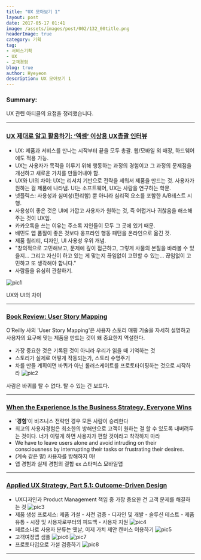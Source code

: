 ```yaml
---
title: "UX 모아보기 1"
layout: post
date: 2017-05-17 01:41
image: /assets/images/post/002/132_00title.png
headerImage: true
category: 기획
tag:
- 서비스기획
- UX
- 고객경험
blog: true
author: Hyeyeon
description: UX 모아보기 1
---
```


### Summary:

UX 관련 아티클의 요점을 정리했습니다.

---

### [UX 제대로 알고 활용하기: ‘엑셈’ 이상용 UX총괄 인터뷰](http://ppss.kr/archives/113881)

* UX: 제품과 서비스를 만나는 시작부터 끝을 모두 총괄. 웹/모바일 외 매장, 하드웨어에도 적용 가능.
* UX는 사용자가 목적을 이루기 위해 행동하는 과정의 경험이고 그 과정의 문제점을 개선하고 새로운 가치를 만들어내야 함.
* UX와 UI의 차이: UX는 리서치 기반으로 전략을 세워서 제품을 만드는 것. 사용자가 원하는 걸 제품에 나타냄. UI는 소프트웨어, UX는 사람을 연구하는 학문.
* 넷플릭스: 사용성과 심미성(편리함) 뿐 아니라 심리적 요소를 포함한 A/B테스트 시행.
* 사용성이 좋은 것은 UI에 가깝고 사용자가 원하는 것, 즉 어렵거나 귀찮음을 해소해주는 것이 UX임.
* 카카오톡을 쓰는 이유는 주소록 지인들이 모두 그 곳에 있기 때문.
* 배민도 앱 품질이 좋은 것보다 옹프라인 행동 패턴을 온라인으로 옮긴 것.
* 제품 퀄리티, 디자인, UI 사용성 우위 개념.
* "창의적으로 고민해보고, 문제에 깊이 접근하고, 그렇게 사물의 본질을 바라볼 수 있을지… 그리고 자신이 하고 있는 게 맞는지 끊임없이 고민할 수 있는… 끊임없이 고민하고 또 생각해야 합니다."
* 사람들을 유심히 관찰하기.

![pic1](http://ppss.kr/wp-content/uploads/2017/05/5-14.jpg)
<figcaption class="caption">UX와 UI의 차이</figcaption>

---

### [Book Review: User Story Mapping](http://www.uxmatters.com/mt/archives/2017/04/book-review-user-story-mapping.php)

O’Reilly 사의 'User Story Mapping'은 사용자 스토리 매핑 기술을 자세히 설명하고 사용자의 요구에 맞는 제품을 만드는 것이 왜 중요한지 역설한다.

* 가장 중요한 것은 기록된 것이 아니라 우리가 읽을 때 기억하는 것
* 스토리가 실제로 어떻게 작동되는가, 스토리 수명주기
* 차를 만들 계획이면 바퀴가 아닌 롤러스케이트를 프로토타이핑하는 것으로 시작하라
![pic2](http://www.uxmatters.com/mt/archives/2017/04/images/UserStoryMapping_Figure1.png)
<figcaption class="caption">사람은 바퀴를 탈 수 없다. 탈 수 있는 건 보드다.</figcaption>

---

### [When the Experience Is the Business Strategy, Everyone Wins](http://www.uxmatters.com/mt/archives/2017/04/when-the-experience-is-the-business-strategy-everyone-wins.php)

* '**경험**'이 비즈니스 전략인 경우 모든 사람이 승리한다
* 최고의 사용자경험은 최소한의 방해만으로 고객이 원하는 걸 할 수 있도록 내버려두는 것이다. 너가 이렇게 하면 사용자가 편할 것이라고 착각하지 마라
* We have to leave users alone and avoid intruding on their consciousness by interrupting their tasks or frustrating their desires.
* (계속 같은 말) 사용자를 방해하지 마!
* 앱 경험과 실제 경험의 결합 ex 스타벅스 모바일앱

---

### [Applied UX Strategy, Part 5.1: Outcome-Driven Design](http://www.uxmatters.com/mt/archives/2017/04/applied-ux-strategy-part-51-outcome-driven-design.php)

* UX디자인과 Product Management 책임 중 가장 중요한 건 고객 문제를 해결하는 것
![pic3](http://www.uxmatters.com/mt/archives/2017/04/images/YV_MelissaPerri-UXvsPM_fig4.png)
* 제품 생성 프로세스: 제품 가설 - 사전 검증 - 디자인 및 개발 - 솔루션 테스트 - 제품 유통 - 시장 및 사용자로부터의 피드백 - 사용자 지원
![pic4](http://www.uxmatters.com/mt/archives/2017/04/images/YV_Prism-Productprocess_fig5.png)
* 페르소나로 사용자 분류는 옛날, 이제 가치 제안 캔버스 이용하기
![pic5](http://www.uxmatters.com/mt/archives/2017/04/images/YV_AlexanderOsterwalder-ValuePropositionCanvas_fig11.png)
* 고객여정맵 샘플
![pic6](http://www.uxmatters.com/mt/archives/2017/04/images/YV_Macadamian-CustomerJourneyMap_fig12.png)
![pic7](http://www.uxmatters.com/mt/archives/2017/04/images/YV_Shopify-CJM-Simple_fig14.png)
* 프로토타입으로 가설 검증하기
![pic8](http://www.uxmatters.com/mt/archives/2017/04/images/YV_NikkelBlaase-ProductThinking_fig16.png)

---
